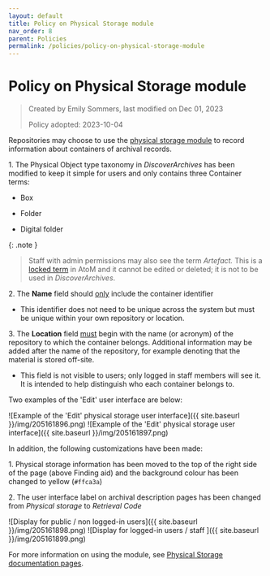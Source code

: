 ```yaml
---
layout: default
title: Policy on Physical Storage module  
nav_order: 8
parent: Policies
permalink: /policies/policy-on-physical-storage-module
---
```


# Policy on Physical Storage module  

> Created by Emily Sommers, last modified on Dec 01, 2023
>
> Policy adopted: 2023-10-04

Repositories may choose to use the [physical storage module](https://www.accesstomemory.org/en/docs/latest/user-manual/add-edit-content/physical-storage/#physical-storage) to record information about containers of archival records.

1\. The Physical Object type taxonomy in _DiscoverArchives_ has been modified to keep it simple for users and only contains three Container terms:
    
* Box
    
* Folder
    
* Digital folder  
    
{: .note }
> Staff with admin permissions may also see the term _Artefact._ This is a [locked term](https://www.accesstomemory.org/en/docs/latest/user-manual/add-edit-content/physical-storage/#edit-storage-types) in AtoM and it cannot be edited or deleted; it is not to be used in _DiscoverArchives_.

2\. The **Name** field should <u>only</u> include the container identifier

* This identifier does not need to be unique across the system but must be unique within your own repository or location.

3\. The **Location** field <u>must</u> begin with the name (or acronym) of the repository to which the container belongs. Additional information may be added after the name of the repository, for example denoting that the material is stored off-site.

* This field is not visible to users; only logged in staff members will see it. It is intended to help distinguish who each container belongs to.

Two examples of the 'Edit' user interface are below:

![Example of the 'Edit' physical storage user interface]({{ site.baseurl }}/img/205161896.png) ![Example of the 'Edit' physical storage user interface]({{ site.baseurl }}/img/205161897.png)

In addition, the following customizations have been made:

1\. Physical storage information has been moved to the top of the right side of the page (above Finding aid) and the background colour has been changed to yellow (``#ffca3a``)

2\. The user interface label on archival description pages has been changed from _Physical_ _storage_ to _Retrieval Code_

![Display for public / non logged-in users]({{ site.baseurl }}/img/205161898.png) ![Display for logged-in users / staff ]({{ site.baseurl }}/img/205161899.png)

For more information on using the module, see [Physical Storage documentation pages](/discover-archives/documentation/physical-storage).